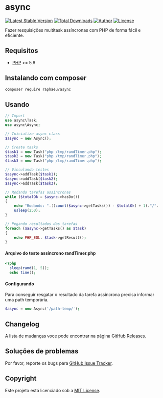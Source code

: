 async
=========

[![Latest Stable Version](https://img.shields.io/packagist/v/raphaeu/async)](https://packagist.org/packages/raphaeu/async)
[![Total Downloads](https://img.shields.io/packagist/dt/raphaeu/async)](https://packagist.org/packages/raphaeu/async)
[![Author](https://img.shields.io/badge/author-raphaeu-blue.svg)](https://www.linkedin.com/in/rafael-aguiar-74824922/)
[![License](https://img.shields.io/github/license/raphaeu/async)](https://packagist.org/packages/raphaeu/async)

Fazer resquisições multitask assíncronas com PHP de forma fácil e eficiente.

Requisitos
------------

  - [PHP](https://php.net) >= 5.6

Instalando com composer
-----------------------

```bash
composer require raphaeu/async
```

Usando
------

```php
// Import 
use async\Task;
use async\Async;

// Inicialize async class
$async = new Async();

// Create tasks
$task1 = new Task("php /tmp/randTimer.php");
$task2 = new Task("php /tmp/randTimer.php");
$task3 = new Task("php /tmp/randTimer.php");

// Vinculando testes
$async->addTask($task1);
$async->addTask($task2);
$async->addTask($task3);

// Rodando tarefas assíncronas
while ($totalOk = $async->hasDo())
{
    echo "Rodando: ".((count($async->getTasks()) - $totalOk) + 1)."/". count($async->getTasks()) ."\r";
    usleep(250);
}

// Pegando resultados das tarefas
foreach ($async->getTasks() as $task)
{
    echo PHP_EOL. $task->getResult();
}

```
#### Arquivo do teste assíncrono <B>randTimer.php</b>
```php
<?php
  sleep(rand(1, 5));
  echo time();
```


#### Configurando

Para conseguir resgatar o resultado da tarefa assíncrona precisa informar uma path temporária. 

```php
$async = new Async('/path-temp/');
```

Changelog
---------

A lista de mudanças voce pode encontrar na página [GitHub Releases](https://github.com/raphaeu/async/releases).

Soluções de problemas
---------------------

Por favor, reporte os bugs para [GitHub Issue Tracker](https://github.com/raphaeu/async/issues).

Copyright
---------

Este projeto está licenciado sob a [MIT License](https://github.com/raphaeu/async/blob/master/LICENSE).
